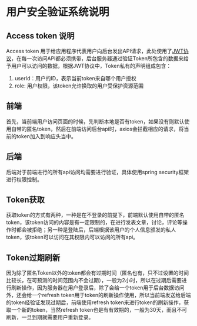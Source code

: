 # 用户安全验证系统说明


## Access token 说明

Access token 用于给应用程序代表用户向后台发出API请求，此处使用了[JWT协议](https://www.jianshu.com/p/576dbf44b2ae)，在每一次访问API都必须携带，后台服务器通过验证Token所包含的数据来给予用户可以访问的数据，根据JWT协议中，Token私有的声明组成包含：

1. userId：用户的ID，表示当前token来自哪个用户授权
2. role: 用户权限，该token允许换取的用户受保护资源范围

## 前端

首先，当前端用户访问页面的时候，先判断本地是否有token，如果没有则默认使用自带的匿名token，然后在前端访问后台api时，axios会拦截相应的请求，将当前的token加入到响应头当中。

## 后端

后端对于前端进行的所有api访问均需要进行验证，具体使用spring security框架进行权限控制。

## Token获取

获取token的方式有两种，一种是在不登录的前提下，前端默认使用自带的匿名token，该token访问的内容是有一定限制的，在进行发表文章，讨论，评论等操作时都会被拒绝；另一种是登陆后，后端根据该用户的个人信息颁发的私人token，该token可以访问在其权限内可以访问的所有api。

## Token过期刷新

因为除了匿名Token以外的token都会有过期时间（匿名也有，只不过设置的时间比较长，在可预测的时间范围内不会过期），一般为2小时，所以在过期后需要进行刷新操作，因为服务器在用户登录后，除了会给一个token用于后台数据访问外，还会给一个refresh token用于token的刷新操作使用，所以当前端发送给后端的token经验证发现过期后，前端使用refresh token来进行token的刷新操作，获取一个新的token，当然refresh token也是有有效期的，一般为30天，而且不可刷新，一旦到期就需要用户重新登录。
